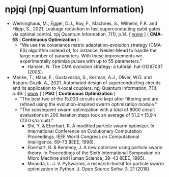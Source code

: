 # npjqi (npj Quantum Information)

* Werninghaus, M., Egger, D.J., Roy, F., Machnes, S., Wilhelm, F.K. and Filipp, S., 2021. Leakage reduction in fast superconducting qubit gates via optimal control. npj Quantum Information, 7(1), p.14. [ [www](https://www.nature.com/articles/s41534-020-00346-2) ] ( **CMA-ES** | **Continuous Optimization** )
  * "We use the covariance matrix adaptation-evolution strategy (CMA-ES) algorithm instead of, for instance, Nelder-Mead to handle the large number of parameters. With these improvements we experimentally optimize pulses with up to 55 parameters."
    * Hansen, N. The CMA evolution strategy: a tutorial. hal-01297037 (2005).
* Menke, T., Häse, F., Gustavsson, S., Kerman, A.J., Oliver, W.D. and Aspuru-Guzik, A., 2021. Automated design of superconducting circuits and its application to 4-local couplers. npj Quantum Information, 7(1), p.49. [ [www](https://www.nature.com/articles/s41534-021-00382-6) ] ( **PSO** | **Continuous Optimization** )
  * "The best two of the 15,000 circuits are kept after filtering and are refined using the evolution-inspired swarm optimization module."
  * "The subsequent swarm optimization with a total of 8000 circuit evaluations in 200 iteration steps took an average of 51.2 ± 15.9 h (23.0 s/circuit)."
    * Shi, Y. & Eberhart, R. A modified particle swarm optimizer. In International Conference on Evolutionary Computation Proceedings. IEEE World Congress on Computational Intelligence. 69–73 (IEEE, 1998).
    * Eberhart, R. & Kennedy, J. A new optimizer using particle swarm theory. In Proceedings of the Sixth International Symposium on Micro Machine and Human Science, 39–43 (IEEE, 1995).
    * Miranda, L. J. V. PySwarms, a research-toolkit for particle swarm optimization in Python. J. Open Source Softw. 3, 21 (2018).
